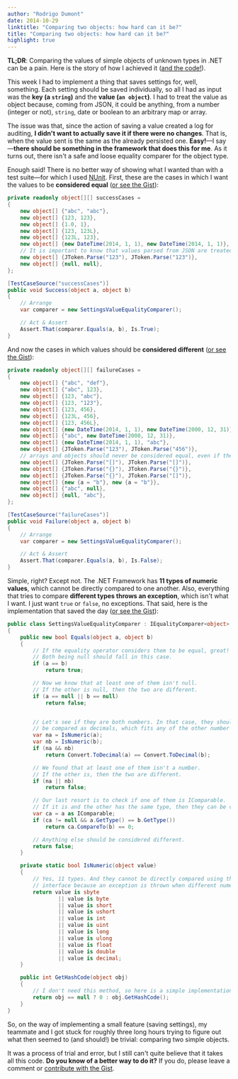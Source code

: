 ```yaml
---
author: "Rodrigo Dumont"
date: 2014-10-29
linktitle: "Comparing two objects: how hard can it be?"
title: "Comparing two objects: how hard can it be?"
highlight: true
---
```


**TL;DR**: Comparing the values of simple objects of unknown types in .NET can be a pain. Here is the story of how I achieved it ([and the code!](https://gist.github.com/rdumont/d0392668185337ae707a)).

This week I had to implement a thing that saves settings for, well, something. Each setting should be saved individually, so all I had as input was the **key (a `string`)** and the **value (`an object`)**. I had to treat the value as object because, coming from JSON, it could be anything, from a number (integer or not), `string`, date or boolean to an arbitrary map or array.

The issue was that, since the action of saving a value created a log for auditing, **I didn't want to actually save it if there were no changes**. That is, when the value sent is the same as the already persisted one. **Easy!**—I say—**there should be something in the framework that does this for me**. As it turns out, there isn't a safe and loose equality comparer for the object type.

Enough said! There is no better way of showing what I wanted than with a test suite—for which I used [NUnit](http://nunit.org/). First, these are the cases in which I want the values to be **considered equal** ([or see the Gist](https://gist.github.com/rdumont/d0392668185337ae707a#file-settingsvalueequalitycomparertests-cs-L8-L29)):

```csharp
private readonly object[][] successCases =  
{
    new object[] {"abc", "abc"},
    new object[] {123, 123},
    new object[] {1.0, 1},
    new object[] {123, 123L},
    new object[] {123L, 123},
    new object[] {new DateTime(2014, 1, 1), new DateTime(2014, 1, 1)},
    // It is important to know that values parsed from JSON are treated correctly
    new object[] {JToken.Parse("123"), JToken.Parse("123")},
    new object[] {null, null},
};

[TestCaseSource("successCases")]
public void Success(object a, object b)  
{
    // Arrange
    var comparer = new SettingsValueEqualityComparer();

    // Act & Assert
    Assert.That(comparer.Equals(a, b), Is.True);
}
```

And now the cases in which values should be **considered different** ([or see the Gist](https://gist.github.com/rdumont/d0392668185337ae707a#file-settingsvalueequalitycomparertests-cs-L31-L61)):

```csharp
private readonly object[][] failureCases =  
{
    new object[] {"abc", "def"},
    new object[] {"abc", 123},
    new object[] {123, "abc"},
    new object[] {123, "123"},
    new object[] {123, 456},
    new object[] {123L, 456},
    new object[] {123, 456L},
    new object[] {new DateTime(2014, 1, 1), new DateTime(2000, 12, 31)},
    new object[] {"abc", new DateTime(2000, 12, 31)},
    new object[] {new DateTime(2014, 1, 1), "abc"},
    new object[] {JToken.Parse("123"), JToken.Parse("456")},
    // arrays and objects should never be considered equal, even if they seem to be
    new object[] {JToken.Parse("[]"), JToken.Parse("[]")},
    new object[] {JToken.Parse("{}"), JToken.Parse("{}")},
    new object[] {JToken.Parse("{}"), JToken.Parse("[]")},
    new object[] {new {a = "b"}, new {a = "b"}},
    new object[] {"abc", null},
    new object[] {null, "abc"},
};

[TestCaseSource("failureCases")]
public void Failure(object a, object b)  
{
    // Arrange
    var comparer = new SettingsValueEqualityComparer();

    // Act & Assert
    Assert.That(comparer.Equals(a, b), Is.False);
}
```

Simple, right? Except not. The .NET Framework has **11 types of numeric values**, which cannot be directly compared to one another. Also, everything that tries to compare **different types throws an exception**, which isn't what I want. I just want `true` or `false`, no exceptions. That said, here is the implementation that saved the day ([or see the Gist](https://gist.github.com/rdumont/d0392668185337ae707a#file-settingsvalueequalitycomparer-cs)):

```csharp
public class SettingsValueEqualityComparer : IEqualityComparer<object>  
{
    public new bool Equals(object a, object b)
    {
        // If the equality operator considers them to be equal, great!
        // Both being null should fall in this case.
        if (a == b)
            return true;

        // Now we know that at least one of them isn't null.
        // If the other is null, then the two are different.
        if (a == null || b == null)
            return false;


        // Let's see if they are both numbers. In that case, they should
        // be compared as decimals, which fits any of the other number types.
        var na = IsNumeric(a);
        var nb = IsNumeric(b);
        if (na && nb)
            return Convert.ToDecimal(a) == Convert.ToDecimal(b);

        // We found that at least one of them isn't a number.
        // If the other is, then the two are different.
        if (na || nb)
            return false;

        // Our last resort is to check if one of them is IComparable.
        // If it is and the other has the same type, then they can be compared.
        var ca = a as IComparable;
        if (ca != null && a.GetType() == b.GetType())
            return ca.CompareTo(b) == 0;

        // Anything else should be considered different.
        return false;
    }

    private static bool IsNumeric(object value)
    {
        // Yes, 11 types. And they cannot be directly compared using the IComparable
        // interface because an exception is thrown when different numeric types are used.
        return value is sbyte
                || value is byte
                || value is short
                || value is ushort
                || value is int
                || value is uint
                || value is long
                || value is ulong
                || value is float
                || value is double
                || value is decimal;
    }

    public int GetHashCode(object obj)
    {
        // I don't need this method, so here is a simple implementation just because
        return obj == null ? 0 : obj.GetHashCode();
    }
}
```

So, on the way of implementing a small feature (saving settings), my teammate and I got stuck for roughly three long hours trying to figure out what then seemed to (and should!) be trivial: comparing two simple objects.

It was a process of trial and error, but I still can't quite believe that it takes all this code. **Do you know of a better way to do it?** If you do, please leave a comment or [contribute with the Gist](https://gist.github.com/rdumont/d0392668185337ae707a).
